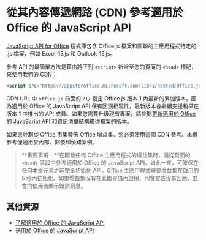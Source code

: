 
# <a name="referencing-the-javascript-api-for-office-library-from-its-content-delivery-network-cdn"></a>從其內容傳遞網路 (CDN) 參考適用於 Office 的 JavaScript API


[JavaScript API for Office](../../reference/javascript-api-for-office.md) 程式庫包含 Office.js 檔案和關聯的主應用程式特定的 .js 檔案，例如 Excel-15.js 和 Outlook-15.js。 


參考 API 的最簡單方法是藉由將下列 `<script>` 新增至您的頁面的 `<head>` 標記，來使用我們的 CDN：  

```html
<script src="https://appsforoffice.microsoft.com/lib/1/hosted/Office.js" type="text/javascript"></script>
```

CDN URL 中 `office.js` 前面的 `/1/` 指定 Office.js 版本 1 內最新的累加版本。因為適用於 Office 的 JavaScript API 保有回溯相容性，最新版本會繼續支援稍早在版本 1 中推出的 API 成員。如果您需要升級現有專案，請參閱[更新適用於 Office 的 JavaScript API 和資訊清單結構描述檔案的版本](../docs/develop/update-your-javascript-api-for-office-and-manifest-schema-version.md)。 

如果您計劃從 Office 市集發佈 Office 增益集，您必須使用這個 CDN 參考。本機參考僅適用於內部、開發和偵錯案例。

> **重要事項：**在開發任何 Office 主應用程式的增益集時，請從頁面的 `<head>` 區段中參考適用於 Office 的 JavaScript API。如此一來，可確保在任何本文元素之前完全初始化 API。Office 主應用程式需要增益集在啟用的 5 秒內初始化。如果增益集沒有在此臨界值內啟用，則會宣告沒有回應，並會向使用者顯示錯誤訊息。       

## <a name="additional-resources"></a>其他資源



- [了解適用於 Office 的 JavaScript API](../../docs/develop/understanding-the-javascript-api-for-office.md)    
- [適用於 Office 的 JavaScript API](../../reference/javascript-api-for-office.md)
    
